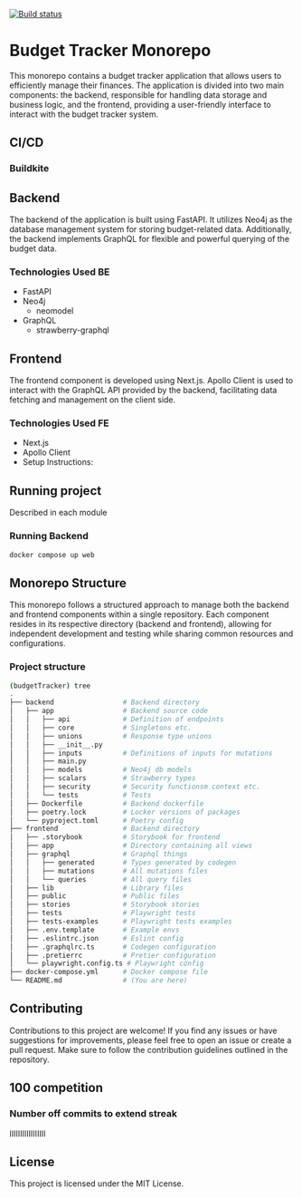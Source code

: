 

[![Build status](https://badge.buildkite.com/303eea5fcfe355a23e7666f1caf3eb1fb1b665d56cb07bb2a1.svg)](https://buildkite.com/budget-tracker/budget-tracker)

# Budget Tracker Monorepo
This monorepo contains a budget tracker application that allows users to efficiently manage their finances.
The application is divided into two main components: the backend, responsible for handling data storage and business logic, and the frontend, providing a user-friendly interface to interact with the budget tracker system.

## CI/CD

### Buildkite

## Backend
The backend of the application is built using FastAPI. It utilizes Neo4j as the database management system for storing budget-related data. 
Additionally, the backend implements GraphQL for flexible and powerful querying of the budget data.

### Technologies Used BE
- FastAPI
- Neo4j
    - neomodel
- GraphQL
    - strawberry-graphql

## Frontend
The frontend component is developed using Next.js. Apollo Client is used to interact with the GraphQL API provided by the backend, facilitating data fetching and management on the client side.

### Technologies Used FE
- Next.js
- Apollo Client
- Setup Instructions:


## Running project
Described in each module


### Running Backend

```sh
docker compose up web
```

## Monorepo Structure
This monorepo follows a structured approach to manage both the backend and frontend components within a single repository.
Each component resides in its respective directory (backend and frontend), allowing for independent development and testing while sharing common resources and configurations.


### Project structure

```sh
(budgetTracker) tree
.
├── backend                 # Backend directory
│   ├── app                 # Backend source code
│   │   ├── api             # Definition of endpoints
│   │   ├── core            # Singletons etc.
│   │   ├── unions          # Response type unions
│   │   ├── __init__.py
│   │   ├── inputs          # Definitions of inputs for mutations
│   │   ├── main.py
│   │   ├── models          # Neo4j db models
│   │   ├── scalars         # Strawberry types
│   │   ├── security        # Security functionsm context etc.
│   │   └── tests           # Tests
│   ├── Dockerfile          # Backend dockerfile
│   ├── poetry.lock         # Locker versions of packages
│   └── pyproject.toml      # Poetry config
├── frontend                # Backend directory
│   ├── .storybook          # Storybook for frontend
│   ├── app                 # Directory containing all views
│   ├── graphql             # Graphql things
│   │   ├── generated       # Types generated by codegen
│   │   ├── mutations       # All mutations files
│   │   └── queries         # All query files
│   ├── lib                 # Library files
│   ├── public              # Public files
│   ├── stories             # Storybook stories
│   ├── tests               # Playwright tests
│   ├── tests-examples      # Playwright tests examples
│   ├── .env.template       # Example envs
│   ├── .eslintrc.json      # Eslint config
│   ├── .graphqlrc.ts       # Codegen configuration
│   ├── .pretierrc          # Pretier configuration
│   └── playwright.config.ts # Playwright config
├── docker-compose.yml      # Docker compose file
└── README.md               # (You are here)
```

## Contributing

Contributions to this project are welcome! If you find any issues or have suggestions for improvements, please feel free to open an issue or create a pull request. Make sure to follow the contribution guidelines outlined in the repository.


## 100 competition

### Number off commits to extend streak
IIIIIIIIIIIIIIIII

## License
This project is licensed under the MIT License.


